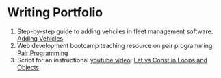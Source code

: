 # Writing Portfolio

1. Step-by-step guide to adding vehciles in fleet management software: [Adding Vehicles](/AddingVehicles.pdf)
2. Web development bootcamp teaching resource on pair programming: [Pair Programming](/pairprogramming.md)
3. Script for an instructional [youtube video](https://youtu.be/E9oLjvUlpVg): [Let vs Const in Loops and Objects](/letvsconst.md)
